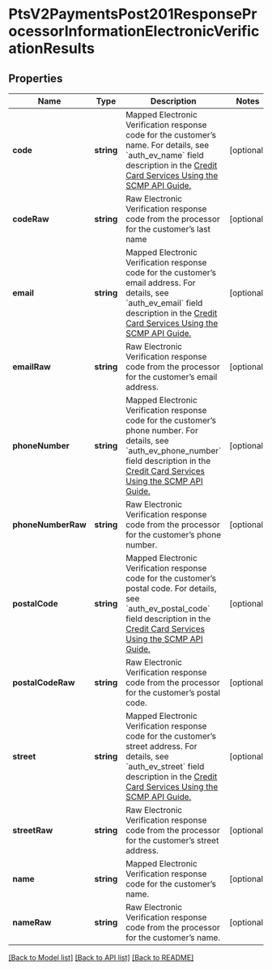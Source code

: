 # PtsV2PaymentsPost201ResponseProcessorInformationElectronicVerificationResults

## Properties
Name | Type | Description | Notes
------------ | ------------- | ------------- | -------------
**code** | **string** | Mapped Electronic Verification response code for the customer’s name.  For details, see &#x60;auth_ev_name&#x60; field description in the [Credit Card Services Using the SCMP API Guide.](https://apps.cybersource.com/library/documentation/dev_guides/CC_Svcs_SCMP_API/html/) | [optional] 
**codeRaw** | **string** | Raw Electronic Verification response code from the processor for the customer’s last name | [optional] 
**email** | **string** | Mapped Electronic Verification response code for the customer’s email address.  For details, see &#x60;auth_ev_email&#x60; field description in the [Credit Card Services Using the SCMP API Guide.](https://apps.cybersource.com/library/documentation/dev_guides/CC_Svcs_SCMP_API/html/) | [optional] 
**emailRaw** | **string** | Raw Electronic Verification response code from the processor for the customer’s email address. | [optional] 
**phoneNumber** | **string** | Mapped Electronic Verification response code for the customer’s phone number.  For details, see &#x60;auth_ev_phone_number&#x60; field description in the [Credit Card Services Using the SCMP API Guide.](https://apps.cybersource.com/library/documentation/dev_guides/CC_Svcs_SCMP_API/html/) | [optional] 
**phoneNumberRaw** | **string** | Raw Electronic Verification response code from the processor for the customer’s phone number. | [optional] 
**postalCode** | **string** | Mapped Electronic Verification response code for the customer’s postal code.  For details, see &#x60;auth_ev_postal_code&#x60; field description in the [Credit Card Services Using the SCMP API Guide.](https://apps.cybersource.com/library/documentation/dev_guides/CC_Svcs_SCMP_API/html/) | [optional] 
**postalCodeRaw** | **string** | Raw Electronic Verification response code from the processor for the customer’s postal code. | [optional] 
**street** | **string** | Mapped Electronic Verification response code for the customer’s street address.  For details, see &#x60;auth_ev_street&#x60; field description in the [Credit Card Services Using the SCMP API Guide.](https://apps.cybersource.com/library/documentation/dev_guides/CC_Svcs_SCMP_API/html/) | [optional] 
**streetRaw** | **string** | Raw Electronic Verification response code from the processor for the customer’s street address. | [optional] 
**name** | **string** | Mapped Electronic Verification response code for the customer’s name. | [optional] 
**nameRaw** | **string** | Raw Electronic Verification response code from the processor for the customer’s name. | [optional] 

[[Back to Model list]](../README.md#documentation-for-models) [[Back to API list]](../README.md#documentation-for-api-endpoints) [[Back to README]](../README.md)


